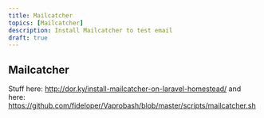 ```yaml
---
title: Mailcatcher
topics: [Mailcatcher]
description: Install Mailcatcher to test email
draft: true
---
```


<a name="mailcatcher" id="mailcatcher"></a>
## Mailcatcher

Stuff here: http://dor.ky/install-mailcatcher-on-laravel-homestead/
and here: https://github.com/fideloper/Vaprobash/blob/master/scripts/mailcatcher.sh